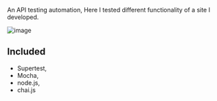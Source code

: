 
An API testing automation, Here I tested different functionality of a site I developed.

![image](https://user-images.githubusercontent.com/45243489/134367969-ee7f11bd-8845-4bf5-be9a-dbbc233e996f.png)

## Included
* Supertest,
* Mocha,
* node.js,
* chai.js
